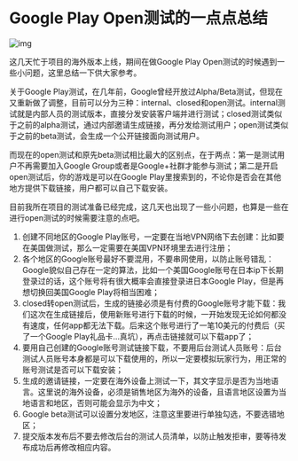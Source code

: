 # Google Play Open测试的一点点总结

![img](https://pkbr.net/img/inpost/202107/20210726040431.jpeg)

这几天忙于项目的海外版本上线，期间在做Google Play Open测试的时候遇到一些小问题，这里总结一下供大家参考。



关于Google Play测试，在几年前，Google曾经开放过Alpha/Beta测试，但现在又重新做了调整，目前可以分为三种：internal、closed和open测试。internal测试就是内部人员的测试版本，直接分发安装客户端并进行测试；closed测试类似于之前的alpha测试，通过内部邀请生成链接，再分发给测试用户；open测试类似于之前的beta测试，会生成一个公开链接面向测试用户。



而现在的open测试和原先beta测试相比最大的区别点，在于两点：第一是测试用户不再需要加入Google Group或者是Google+社群才能参与测试；第二是开启open测试后，你的游戏是可以在Google Play里搜索到的，不论你是否会在其他地方提供下载链接，用户都可以自己下载安装。



目前我所在项目的测试准备已经完成，这几天也出现了一些小问题，也算是一些在进行open测试的时候需要注意的点吧。

1. 创建不同地区的Google Play账号，一定要在当地VPN网络下去创建：比如要在美国做测试，那么一定需要在美国VPN环境里去进行注册；
2. 各个地区的Google账号最好不要混用，不要串网使用，以防止账号错乱：Google貌似自己存在一定的算法，比如一个美国Google账号在日本ip下长期登录过的话，这个账号将有很大概率会直接登录进日本Google Play，但是再想切换回美国Google Play将相当困难；
3. closed转open测试后，生成的链接必须是有付费的Google账号才能下载：我们这次在生成链接后，使用新账号进行下载的时候，一开始发现无论如何都没有速度，任何app都无法下载。后来这个账号进行了一笔10美元的付费后（买了一个Google Play礼品卡…真坑），再点击链接就可以下载app了；
4. 要用自己创建的Google账号测试链接下载，不要用后台测试人员账号：后台测试人员账号本身都是可以下载使用的，所以一定要模拟玩家行为，用正常的账号测试是否可以下载安装；
5. 生成的邀请链接，一定要在海外设备上测试一下，其文字显示是否为当地语言。这里说的海外设备，必须是销售地区为海外的设备，且语言地区设置为当地语言和地区，否则可能会显示为中文；
6. Google beta测试可以设置分发地区，注意这里要进行单独勾选，不要选错地区；
7. 提交版本发布后不要去修改后台的测试人员清单，以防止触发拒审，要等待发布成功后再修改相应内容。